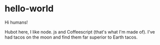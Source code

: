# hello-world

Hi humans!

Hubot here, I like node. js and Coffeescript (that's what I'm made of).
I've had tacos on the moon and find them far superior to Earth tacos.
